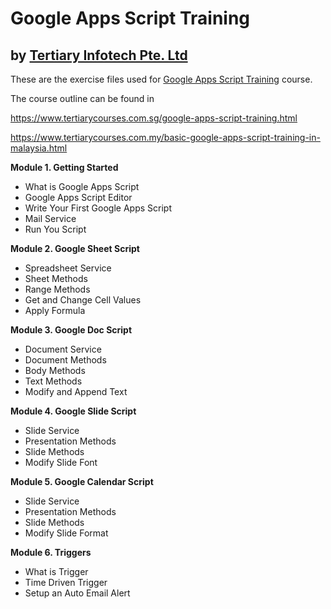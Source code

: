 # Google Apps Script Training
## by [Tertiary Infotech Pte. Ltd](https://www.tertiarycourses.com.sg/)

These are the exercise files used for [Google Apps Script Training](https://www.tertiarycourses.com.sg/google-apps-script-training.html) course. 

The course outline can be found in 

https://www.tertiarycourses.com.sg/google-apps-script-training.html

https://www.tertiarycourses.com.my/basic-google-apps-script-training-in-malaysia.html

<p><strong>Module 1. Getting Started</strong></p>
<ul>
<li>What is Google Apps Script</li>
<li>Google Apps Script Editor</li>
<li>Write Your First Google Apps Script</li>
<li>Mail Service</li>
<li>Run You Script</li>
</ul>
<p><strong>Module 2. Google Sheet Script</strong></p>
<ul>
<li>Spreadsheet Service</li>
<li>Sheet Methods</li>
<li>Range Methods</li>
<li>Get and Change Cell Values</li>
<li>Apply Formula</li>
</ul>
<p><strong>Module 3. Google Doc Script</strong></p>
<ul>
<li>Document Service</li>
<li>Document Methods</li>
<li>Body Methods</li>
<li>Text Methods</li>
<li>Modify and Append Text</li>
</ul>
<p><strong>Module 4. Google Slide Script</strong></p>
<ul>
<li>Slide Service</li>
<li>Presentation Methods</li>
<li>Slide Methods</li>
<li>Modify Slide Font</li>
</ul>
<p><strong>Module 5. Google Calendar Script</strong></p>
<ul>
<li>Slide Service</li>
<li>Presentation Methods</li>
<li>Slide Methods</li>
<li>Modify Slide Format</li>
</ul>
<p><strong>Module 6. Triggers</strong></p>
<ul>
<li>What is Trigger</li>
<li>Time Driven Trigger</li>
<li>Setup an Auto Email Alert</li>
</ul>
